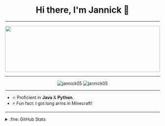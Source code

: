 <h1 align="center">Hi there, I'm Jannick 👋 </h1>
<h4 align="center"></h4>

<hr>

<img src="https://raw.githubusercontent.com/rodrigograca31/rodrigograca31/master/matrix.svg" width="100%" height="150px"/> 

<hr>
<div align="center">
  <img src="https://komarev.com/ghpvc/?username=jannick05&label=Profile%20views&color=0e75b6&style=flat" alt="jannick05"/> 
  <img src="https://komarev.com/ghpvc/?username=jannick05&label=Profile%20views&color=0e75b6&style=flat" alt="jannick05"/> 
</div>

<hr>

- 🔥 Proficient in **Java** & **Python**.
- ⚡ Fun fact: I got long arms in Minecraft!
<hr>

<details>
  <summary>:fire: GitHub Stats</summary>

<div align="center">
  <img height="180em" src="https://github-readme-stats.vercel.app/api?username=jannick05&show_icons=true&theme=dark&include_all_commits=true&count_private=true"/>
  <img height="180em" src="https://github-readme-stats.vercel.app/api/top-langs?username=jannick05&show_icons=true&theme=dark"
</div>

</details>
